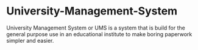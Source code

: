 # University-Management-System
University Management System or UMS is a system that is build for the general purpose use in an educational institute  to make boring paperwork simpler and easier.
